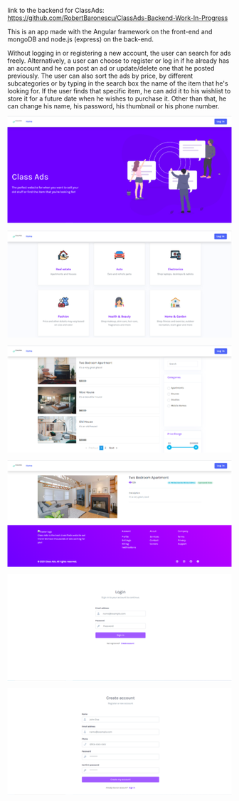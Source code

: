 link to the backend for ClassAds: https://github.com/RobertBaronescu/ClassAds-Backend-Work-In-Progress

This is an app made with the Angular framework on the front-end and mongoDB and node.js (express) on the back-end. 

Without logging in or registering a new account, the user can search for ads freely. Alternatively, a user can choose to register or log in if he already has an account and he can post an ad or update/delete one that he posted previously. The user can also sort the ads by price, by different subcategories or by typing in the search box the name of the item that he's looking for. If the user finds that specific item, he can add it to his wishlist to store it for a future date when he wishes to purchase it. Other than that, he can change his name, his password, his thumbnail or his phone number.

![Homepage](https://github.com/RobertBaronescu/ClassAds-Backend-Work-In-Progress/blob/883eac29cec593e6eea54cc31a1e887079ff2e3b/photos/app/Homepage.PNG)

![Categories](https://github.com/RobertBaronescu/ClassAds-Backend-Work-In-Progress/blob/ec11060eda9306b7cda6964715e054181ab9b278/photos/app/Categories.PNG)

![Category-list](https://github.com/RobertBaronescu/ClassAds-Backend-Work-In-Progress/blob/ec11060eda9306b7cda6964715e054181ab9b278/photos/app/Category%20list.PNG)

![Single-ad](https://github.com/RobertBaronescu/ClassAds-Backend-Work-In-Progress/blob/ec11060eda9306b7cda6964715e054181ab9b278/photos/app/Single%20ad.PNG)

![Login](https://github.com/RobertBaronescu/ClassAds-Backend-Work-In-Progress/blob/ec11060eda9306b7cda6964715e054181ab9b278/photos/app/Login.PNG)

![Register](https://github.com/RobertBaronescu/ClassAds-Backend-Work-In-Progress/blob/ec11060eda9306b7cda6964715e054181ab9b278/photos/app/Register.PNG)
